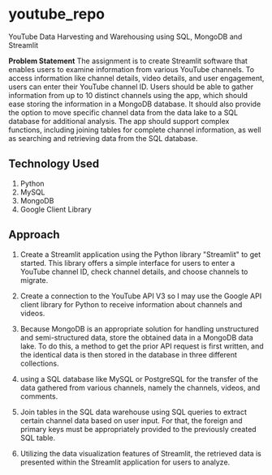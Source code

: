 # youtube_repo
YouTube Data Harvesting and Warehousing using SQL, MongoDB and Streamlit

**Problem Statement**
The assignment is to create Streamlit software that enables users to examine information from various YouTube channels. To access information like channel details, video details, and user engagement, users can enter their YouTube channel ID. Users should be able to gather information from up to 10 distinct channels using the app, which should ease storing the information in a MongoDB database. It should also provide the option to move specific channel data from the data lake to a SQL database for additional analysis. The app should support complex functions, including joining tables for complete channel information, as well as searching and retrieving data from the SQL database.

## **Technology Used**
1. Python
2. MySQL
3. MongoDB
4. Google Client Library
   
## **Approach**
1. Create a Streamlit application using the Python library "Streamlit" to get started. This library offers a simple interface for users to enter a YouTube channel ID, check channel details, and choose channels to migrate.

2. Create a connection to the YouTube API V3 so I may use the Google API client library for Python to receive information about channels and videos.


3. Because MongoDB is an appropriate solution for handling unstructured and semi-structured data, store the obtained data in a MongoDB data lake. To do this, a method to get the prior API request is first written, and the identical data is then stored in the database in three different collections.

4. using a SQL database like MySQL or PostgreSQL for the transfer of the data gathered from various channels, namely the channels, videos, and comments.


5. Join tables in the SQL data warehouse using SQL queries to extract certain channel data based on user input. For that, the foreign and primary keys must be appropriately provided to the previously created SQL table.

6. Utilizing the data visualization features of Streamlit, the retrieved data is presented within the Streamlit application for users to analyze.

